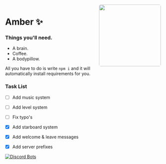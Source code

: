 <img style="border-radius:5px;" align="right" width="200" height="200" src="https://i.imgur.com/ieGIdAP.jpg">

# Amber :sparkles:

### Things you'll need.
* A brain.
* Coffee.
* A bodypillow.

All you have to do is write `npm i` and it will automatically install requirements for you.

### Task List
- [ ] Add music system
- [ ] Add level system
- [ ] Fix typo's
- [x] Add starboard system
- [x] Add welcome & leave messages
- [x] Add server prefixes



[![Discord Bots](https://discordbots.org/api/widget/513108102711738377.svg)](https://discordbots.org/bot/513108102711738377)
